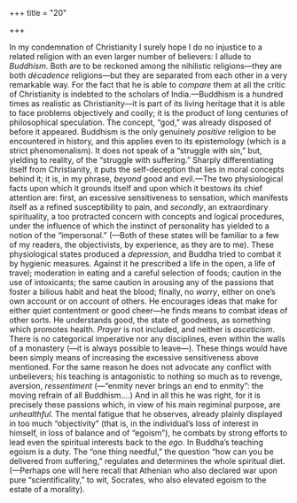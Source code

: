 +++
title = "20"

+++

In my condemnation of Christianity I surely hope I do no injustice to a related religion with an even larger number of believers: I allude to *Buddhism*. Both are to be reckoned among the nihilistic religions—they are both *décadence* religions—but they are separated from each other in a very remarkable way. For the fact that he is able to *compare* them at all the critic of Christianity is indebted to the scholars of India.—Buddhism is a hundred times as realistic as Christianity—it is part of its living heritage that it is able to face problems objectively and coolly; it is the product of long centuries of philosophical speculation. The concept, “god,” was already disposed of before it appeared. Buddhism is the only genuinely *positive* religion to be encountered in history, and this applies even to its epistemology \(which is a strict phenomenalism\). It does not speak of a “struggle with sin,” but, yielding to reality, of the “struggle with suffering.” Sharply differentiating itself from Christianity, it puts the self-deception that lies in moral concepts behind it; it is, in my phrase, *beyond* good and evil.—The two physiological facts upon which it grounds itself and upon which it bestows its chief attention are: first, an excessive sensitiveness to sensation, which manifests itself as a refined susceptibility to pain, and *secondly*, an extraordinary spirituality, a too protracted concern with concepts and logical procedures, under the influence of which the instinct of personality has yielded to a notion of the “impersonal.” \(—Both of these states will be familiar to a few of my readers, the objectivists, by experience, as they are to me\). These physiological states produced a *depression*, and Buddha tried to combat it by hygienic measures. Against it he prescribed a life in the open, a life of travel; moderation in eating and a careful selection of foods; caution in the use of intoxicants; the same caution in arousing any of the passions that foster a bilious habit and heat the blood; finally, no *worry*, either on one’s own account or on account of others. He encourages ideas that make for either quiet contentment or good cheer—he finds means to combat ideas of other sorts. He understands good, the state of goodness, as something which promotes health. *Prayer* is not included, and neither is *asceticism*. There is no categorical imperative nor any disciplines, even within the walls of a monastery \(—it is always possible to leave—\). These things would have been simply means of increasing the excessive sensitiveness above mentioned. For the same reason he does not advocate any conflict with unbelievers; his teaching is antagonistic to nothing so much as to revenge, aversion, *ressentiment* \(—“enmity never brings an end to enmity”: the moving refrain of all Buddhism....\) And in all this he was right, for it is precisely these passions which, in view of his main regiminal purpose, are *unhealthful*. The mental fatigue that he observes, already plainly displayed in too much “objectivity” \(that is, in the individual’s loss of interest in himself, in loss of balance and of “egoism”\), he combats by strong efforts to lead even the spiritual interests back to the *ego*. In Buddha’s teaching egoism is a duty. The “one thing needful,” the question “how can you be delivered from suffering,” regulates and determines the whole spiritual diet. \(—Perhaps one will here recall that Athenian who also declared war upon pure “scientificality,” to wit, Socrates, who also elevated egoism to the estate of a morality\).

